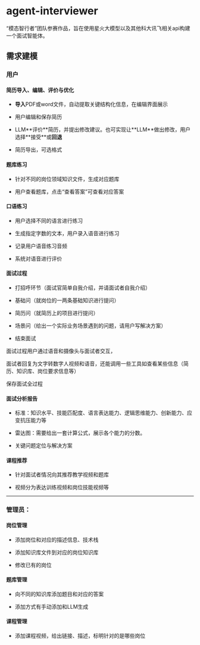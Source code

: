 # agent-interviewer

“模态智行者”团队参赛作品，旨在使用星火大模型以及其他科大讯飞相关api构建一个面试智能体。

## 需求建模

### 用户

#### 简历导入、编辑、评价与优化



* **导入**PDF或word文件，自动提取关键结构化信息，在编辑界面展示

* 用户编辑和保存简历

* LLM\*\*评价\*\*简历，并提出修改建议。也可实现让\*\*LLM\*\*做出修改，用户选择\*\*接受\*\*或**回退**

* 简历导出，可选格式







#### 题库练习



* 针对不同的岗位领域知识文件，生成对应题库

* 用户查看题库，点击“查看答案”可查看对应答案







#### 口语练习



* 用户选择不同的语言进行练习

* 生成指定字数的文本，用户录入语音进行练习

* 记录用户语音练习音频

* 系统对语音进行评价







#### 面试过程



* 打招呼环节（面试官简单自我介绍，并请面试者自我介绍）

* 基础问（就岗位的一两条基础知识进行提问）

* 简历问（就简历上的项目进行提问）

* 场景问（给出一个实际业务场景遇到的问题，请用户写解决方案）

* 结束面试







面试过程用户通过语音和摄像头与面试者交互，



面试者回复为文字转数字人视频和语音，还能调用一些工具如查看某些信息（简历、知识库、岗位要求信息等）



保存面试全过程







#### 面试分析报告



* 标准：知识水平、技能匹配度、语言表达能力、逻辑思维能力、创新能力、应变抗压能力等



* 雷达图：需要给出一套计算公式，展示各个能力的分数。

* 关键问题定位与解决方案







#### 课程推荐



* 针对面试者情况向其推荐教学视频和题库

* 视频分为表达训练视频和岗位技能视频等





***



### 管理员：



#### 岗位管理



* 添加岗位和对应的描述信息、技术栈

* 添加知识库文件到对应的岗位知识库

* 修改已有的岗位







#### 题库管理



* 向不同的知识库添加题目和对应的答案

* 添加方式有手动添加和LLM生成







#### 课程管理



* 添加课程视频，给出链接、描述，标明针对的是哪些岗位
